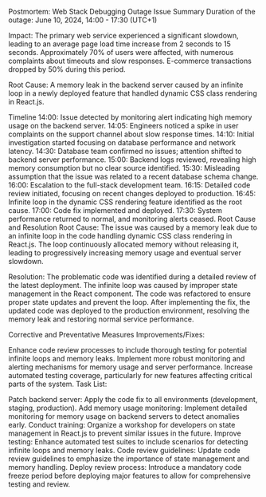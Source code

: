 Postmortem: Web Stack Debugging Outage
Issue Summary
Duration of the outage: June 10, 2024, 14:00 - 17:30 (UTC+1)

Impact: The primary web service experienced a significant slowdown, leading to an average page load time increase from 2 seconds to 15 seconds. Approximately 70% of users were affected, with numerous complaints about timeouts and slow responses. E-commerce transactions dropped by 50% during this period.

Root Cause: A memory leak in the backend server caused by an infinite loop in a newly deployed feature that handled dynamic CSS class rendering in React.js.

Timeline
14:00: Issue detected by monitoring alert indicating high memory usage on the backend server.
14:05: Engineers noticed a spike in user complaints on the support channel about slow response times.
14:10: Initial investigation started focusing on database performance and network latency.
14:30: Database team confirmed no issues; attention shifted to backend server performance.
15:00: Backend logs reviewed, revealing high memory consumption but no clear source identified.
15:30: Misleading assumption that the issue was related to a recent database schema change.
16:00: Escalation to the full-stack development team.
16:15: Detailed code review initiated, focusing on recent changes deployed to production.
16:45: Infinite loop in the dynamic CSS rendering feature identified as the root cause.
17:00: Code fix implemented and deployed.
17:30: System performance returned to normal, and monitoring alerts ceased.
Root Cause and Resolution
Root Cause: The issue was caused by a memory leak due to an infinite loop in the code handling dynamic CSS class rendering in React.js. The loop continuously allocated memory without releasing it, leading to progressively increasing memory usage and eventual server slowdown.

Resolution: The problematic code was identified during a detailed review of the latest deployment. The infinite loop was caused by improper state management in the React component. The code was refactored to ensure proper state updates and prevent the loop. After implementing the fix, the updated code was deployed to the production environment, resolving the memory leak and restoring normal service performance.

Corrective and Preventative Measures
Improvements/Fixes:

Enhance code review processes to include thorough testing for potential infinite loops and memory leaks.
Implement more robust monitoring and alerting mechanisms for memory usage and server performance.
Increase automated testing coverage, particularly for new features affecting critical parts of the system.
Task List:

Patch backend server: Apply the code fix to all environments (development, staging, production).
Add memory usage monitoring: Implement detailed monitoring for memory usage on backend servers to detect anomalies early.
Conduct training: Organize a workshop for developers on state management in React.js to prevent similar issues in the future.
Improve testing: Enhance automated test suites to include scenarios for detecting infinite loops and memory leaks.
Code review guidelines: Update code review guidelines to emphasize the importance of state management and memory handling.
Deploy review process: Introduce a mandatory code freeze period before deploying major features to allow for comprehensive testing and review.
